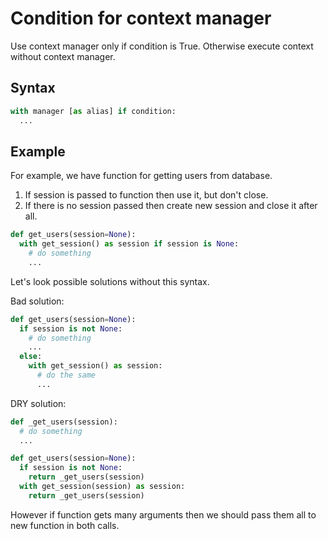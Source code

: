 # Condition for context manager

Use context manager only if condition is True. Otherwise execute context
without context manager.

## Syntax

```python
with manager [as alias] if condition:
  ...
```

## Example

For example, we have function for getting users from database.
1. If session is passed to function then use it, but don't close.
2. If there is no session passed then create new session and close it after all.

```python
def get_users(session=None):
  with get_session() as session if session is None:
    # do something
    ...
```

Let's look possible solutions without this syntax.

Bad solution:

```python
def get_users(session=None):
  if session is not None:
    # do something
    ...
  else:
    with get_session() as session:
      # do the same
      ...
```

DRY solution:

```python
def _get_users(session):
  # do something
  ...

def get_users(session=None):
  if session is not None:
    return _get_users(session)
  with get_session(session) as session:
    return _get_users(session)
```

However if function gets many arguments then we should pass them all to new
function in both calls.
